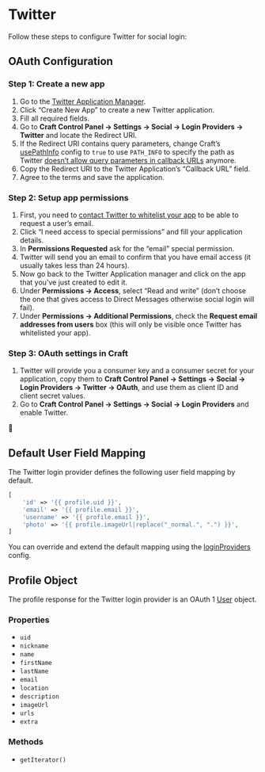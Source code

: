 # Twitter

Follow these steps to configure Twitter for social login:

## OAuth Configuration

### Step 1: Create a new app
1. Go to the [Twitter Application Manager](https://dev.twitter.com/apps).
1. Click “Create New App” to create a new Twitter application.
1. Fill all required fields.
1. Go to **Craft Control Panel → Settings → Social → Login Providers → Twitter** and locate the Redirect URI.
1. If the Redirect URI contains query parameters, change Craft’s [usePathInfo](https://docs.craftcms.com/v3/config/config-settings.html#usepathinfo) config to `true` to use `PATH_INFO` to specify the path as Twitter [doesn’t allow query parameters in callback URLs](https://developer.twitter.com/en/docs/basics/apps/guides/callback-urls) anymore.
1. Copy the Redirect URI to the Twitter Application’s “Callback URL” field.
1. Agree to the terms and save the application.

### Step 2: Setup app permissions
1. First, you need to [contact Twitter to whitelist your app](https://support.twitter.com/forms/platform) to be able to request a user’s email.
1. Click “I need access to special permissions” and fill your application details.
1. In **Permissions Requested** ask for the “email” special permission.
1. Twitter will send you an email to confirm that you have email access (it usually takes less than 24 hours).
1. Now go back to the Twitter Application manager and click on the app that you've just created to edit it.
1. Under **Permissions → Access**, select “Read and write” (don’t choose the one that gives access to Direct Messages otherwise social login will fail).
1. Under **Permissions → Additional Permissions**, check the **Request email addresses from users** box (this will only be visible once Twitter has whitelisted your app).

### Step 3: OAuth settings in Craft
1. Twitter will provide you a consumer key and a consumer secret for your application, copy them to **Craft Control Panel → Settings → Social → Login Providers → Twitter → OAuth**, and use them as client ID and client secret values.
1. Go to **Craft Control Panel → Settings → Social → Login Providers** and enable Twitter.

🎉


## Default User Field Mapping

The Twitter login provider defines the following user field mapping by default.

```php
[
    'id' => '{{ profile.uid }}',
    'email' => '{{ profile.email }}',
    'username' => '{{ profile.email }}',
    'photo' => '{{ profile.imageUrl|replace("_normal.", ".") }}',
]
```

You can override and extend the default mapping using the [loginProviders](configuration.md#loginproviders) config.

## Profile Object
The profile response for the Twitter login provider is an OAuth 1 [User](https://github.com/thephpleague/oauth1-client/blob/master/src/Client/Server/User.php) object.

### Properties
- `uid`
- `nickname`
- `name`
- `firstName`
- `lastName`
- `email`
- `location`
- `description`
- `imageUrl`
- `urls`
- `extra`

### Methods
- `getIterator()`
